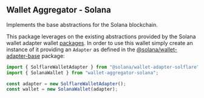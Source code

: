## Wallet Aggregator - Solana

Implements the base abstractions for the Solana blockchain.

This package leverages on the existing abstractions provided by the Solana wallet adapter wallet [packages](https://github.com/solana-labs/wallet-adapter/tree/master/packages/wallets). In order to use this wallet simply create an instance of it providing an `Adapter` as defined in the [@solana/wallet-adapter-base](https://github.com/solana-labs/wallet-adapter/tree/master/packages/core/base) package:

```ts
import { SolflareWalletAdapter } from "@solana/wallet-adapter-solflare";
import { SolanaWallet } from "wallet-aggregator-solana";

const adapter = new SolflareWalletAdapter();
const wallet = new SolanaWallet(adapter);
```
